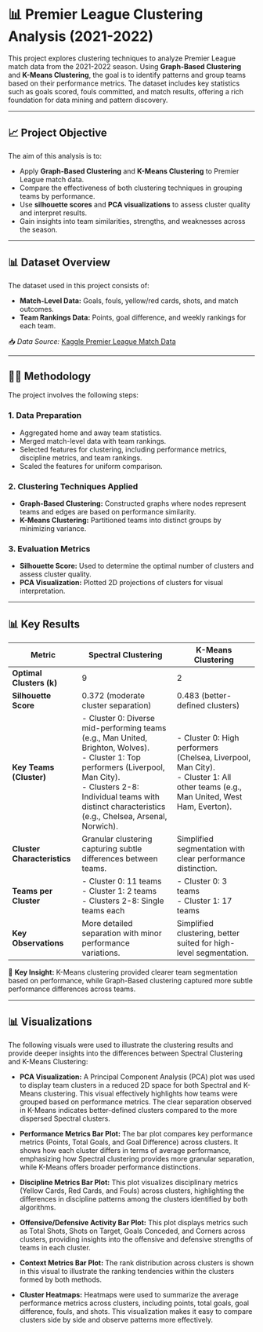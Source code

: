 # 📊 Premier League Clustering Analysis (2021-2022)

This project explores clustering techniques to analyze Premier League match data from the 2021-2022 season. Using **Graph-Based Clustering** and **K-Means Clustering**, the goal is to identify patterns and group teams based on their performance metrics. The dataset includes key statistics such as goals scored, fouls committed, and match results, offering a rich foundation for data mining and pattern discovery.

---

## 📈 Project Objective
The aim of this analysis is to:
- Apply **Graph-Based Clustering** and **K-Means Clustering** to Premier League match data.
- Compare the effectiveness of both clustering techniques in grouping teams by performance.
- Use **silhouette scores** and **PCA visualizations** to assess cluster quality and interpret results.
- Gain insights into team similarities, strengths, and weaknesses across the season.

---

## 📊 Dataset Overview
The dataset used in this project consists of:
- **Match-Level Data:** Goals, fouls, yellow/red cards, shots, and match outcomes.
- **Team Rankings Data:** Points, goal difference, and weekly rankings for each team.

📥 *Data Source:* [Kaggle Premier League Match Data](https://www.kaggle.com/datasets/evangower/premier-league-match-data)

---

## 🧑‍💻 Methodology
The project involves the following steps:

### 1. **Data Preparation**
   - Aggregated home and away team statistics.
   - Merged match-level data with team rankings.
   - Selected features for clustering, including performance metrics, discipline metrics, and team rankings.
   - Scaled the features for uniform comparison.

### 2. **Clustering Techniques Applied**
   - **Graph-Based Clustering:** Constructed graphs where nodes represent teams and edges are based on performance similarity.
   - **K-Means Clustering:** Partitioned teams into distinct groups by minimizing variance.

### 3. **Evaluation Metrics**
   - **Silhouette Score:** Used to determine the optimal number of clusters and assess cluster quality.
   - **PCA Visualization:** Plotted 2D projections of clusters for visual interpretation.

---

## 📊 Key Results
| **Metric**                    | **Spectral Clustering**                               | **K-Means Clustering**                   |
| ------------------------------ | --------------------------------------------------- | --------------------------------------- |
| **Optimal Clusters (k)**       | 9                                                   | 2                                       |
| **Silhouette Score**           | 0.372 (moderate cluster separation)                 | 0.483 (better-defined clusters)         |
| **Key Teams (Cluster)**        | - Cluster 0: Diverse mid-performing teams (e.g., Man United, Brighton, Wolves). <br> - Cluster 1: Top performers (Liverpool, Man City). <br> - Clusters 2-8: Individual teams with distinct characteristics (e.g., Chelsea, Arsenal, Norwich). | - Cluster 0: High performers (Chelsea, Liverpool, Man City). <br> - Cluster 1: All other teams (e.g., Man United, West Ham, Everton). |
| **Cluster Characteristics**    | Granular clustering capturing subtle differences between teams. | Simplified segmentation with clear performance distinction. |
| **Teams per Cluster**          | - Cluster 0: 11 teams <br> - Cluster 1: 2 teams <br> - Clusters 2-8: Single teams each | - Cluster 0: 3 teams <br> - Cluster 1: 17 teams |
| **Key Observations**           | More detailed separation with minor performance variations. | Simplified clustering, better suited for high-level segmentation. |


📌 **Key Insight:** K-Means clustering provided clearer team segmentation based on performance, while Graph-Based clustering captured more subtle performance differences across teams.

---

## 📊 Visualizations
The following visuals were used to illustrate the clustering results and provide deeper insights into the differences between Spectral Clustering and K-Means Clustering:

- **PCA Visualization:** A Principal Component Analysis (PCA) plot was used to display team clusters in a reduced 2D space for both Spectral and K-Means clustering. This visual effectively highlights how teams were grouped based on performance metrics. The clear separation observed in K-Means indicates better-defined clusters compared to the more dispersed Spectral clusters.

- **Performance Metrics Bar Plot:** The bar plot compares key performance metrics (Points, Total Goals, and Goal Difference) across clusters. It shows how each cluster differs in terms of average performance, emphasizing how Spectral clustering provides more granular separation, while K-Means offers broader performance distinctions.

- **Discipline Metrics Bar Plot:** This plot visualizes disciplinary metrics (Yellow Cards, Red Cards, and Fouls) across clusters, highlighting the differences in discipline patterns among the clusters identified by both algorithms.

- **Offensive/Defensive Activity Bar Plot:** This plot displays metrics such as Total Shots, Shots on Target, Goals Conceded, and Corners across clusters, providing insights into the offensive and defensive strengths of teams in each cluster.

- **Context Metrics Bar Plot:** The rank distribution across clusters is shown in this visual to illustrate the ranking tendencies within the clusters formed by both methods.

- **Cluster Heatmaps:** Heatmaps were used to summarize the average performance metrics across clusters, including points, total goals, goal difference, fouls, and shots. This visualization makes it easy to compare clusters side by side and observe patterns more effectively.

